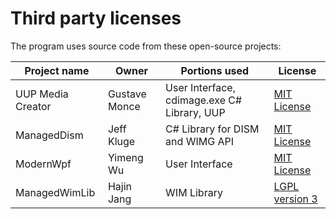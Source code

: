 # Third party licenses
The program uses source code from these open-source projects:

Project name      | Owner         | Portions used                               | License
------------------|---------------|---------------------------------------------|--------------------------------------------------------------------------------
UUP Media Creator | Gustave Monce | User Interface, cdimage.exe C# Library, UUP | [MIT License](https://github.com/gus33000/UUPMediaCreator/blob/master/LICENSE)
ManagedDism       | Jeff Kluge    | C# Library for DISM and WIMG API            | [MIT License](https://github.com/jeffkl/ManagedDism/blob/main/LICENSE)
ModernWpf         | Yimeng Wu     | User Interface                              | [MIT License](https://github.com/Kinnara/ModernWpf/blob/master/LICENSE)
ManagedWimLib     | Hajin Jang    | WIM Library                                 | [LGPL version 3](https://github.com/ied206/ManagedWimLib/blob/master/LICENSE)
